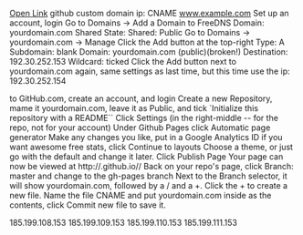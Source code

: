 <a href="https://aronnok093.github.io/Facebook-logo-code-with-html-and-css/facebook_lo.html">Open Link</a>
github custom domain ip:
CNAME
www.example.com
Set up an account, login
Go to Domains -> Add a Domain to FreeDNS Domain: yourdomain.com Shared State: Shared: Public
Go to Domains -> yourdomain.com -> Manage
Click the Add button at the top-right Type: A Subdomain: blank Domain: yourdomain.com (public)(broken!) Destination: 192.30.252.153 Wildcard: ticked
Click the Add button next to yourdomain.com again, same settings as last time, but this time use the ip: 192.30.252.154

to GitHub.com, create an account, and login
Create a new Repository, mame it yourdomain.com, leave it as Public, and tick `Initialize this repository with a README``
Click Settings (in the right-middle -- for the repo, not for your account)
Under Github Pages click Automatic page generator
Make any changes you like, put in a Google Analytics ID if you want awesome free stats, click Continue to layouts
Choose a theme, or just go with the default and change it later. Click Publish Page
Your page can now be viewed at http://<your github username>.github.io/<your repo name>/
Back on your repo's page, click Branch: master and change to the gh-pages branch
Next to the Branch selector, it will show yourdomain.com, followed by a / and a +. Click the + to create a new file.
Name the file CNAME and put yourdomain.com inside as the contents, click Commit new file to save it.

185.199.108.153
185.199.109.153
185.199.110.153
185.199.111.153
